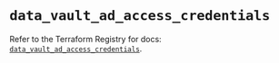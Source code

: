 # `data_vault_ad_access_credentials`

Refer to the Terraform Registry for docs: [`data_vault_ad_access_credentials`](https://registry.terraform.io/providers/hashicorp/vault/5.0.0/docs/data-sources/ad_access_credentials).
